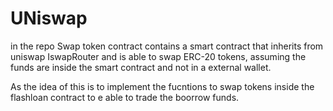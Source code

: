 # UNiswap 

in the repo Swap token contract contains a smart contract that inherits from uniswap IswapRouter and 
is able to swap ERC-20 tokens, assuming the funds are inside the smart contract and not in a external wallet.

 As the idea of this is to implement the fucntions to swap tokens inside the flashloan contract to e able to trade the boorrow funds.